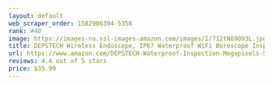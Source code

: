 ```yaml
---
layout: default 
﻿web_scraper_order: 1582906394-5358
rank: #40
image: https://images-na.ssl-images-amazon.com/images/I/712tN69O93L.jpg
title: DEPSTECH Wireless Endoscope, IP67 Waterproof WiFi Borescope Inspection 2.0 Megapixels HD…
url: https://www.amazon.com/DEPSTECH-Waterproof-Inspection-Megapixels-Smartphone/dp/B01MYTHWK4/ref=zg_mw_automotive_40?_encoding=UTF8&psc=1&refRID=XNZNW5DZK47AV25RF7A7
reviews: 4.4 out of 5 stars
price: $35.99 
---
```

